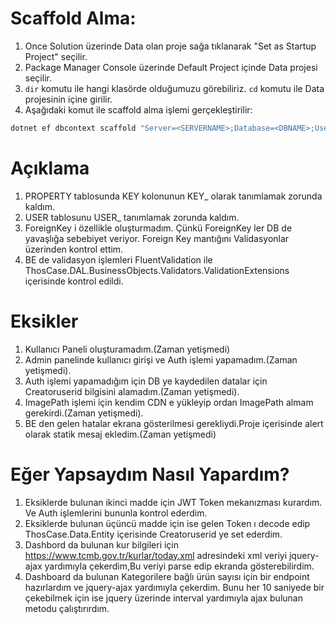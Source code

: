 # Scaffold Alma:

1. Once Solution üzerinde Data olan proje sağa tıklanarak "Set as Startup Project" seçilir.
2. Package Manager Console üzerinde Default Project içinde Data projesi seçilir.
3. `dir` komutu ile hangi klasörde olduğumuzu görebiliriz. `cd` komutu ile Data projesinin içine girilir.
4. Aşağıdaki komut ile scaffold alma işlemi gerçekleştirilir:

```bash
dotnet ef dbcontext scaffold "Server=<SERVERNAME>;Database=<DBNAME>;User Id=<USERID>;Password=<PASSWORD>;MultipleActiveResultSets=False;Encrypt=False;TrustServerCertificate=False;Connection Timeout=30;" Microsoft.EntityFrameworkCore.SqlServer -o Models/Context --context "Context" --project ThosCase.Data.csproj
```

# Açıklama

1. PROPERTY tablosunda KEY kolonunun KEY_ olarak tanımlamak zorunda kaldım.
2. USER tablosunu USER_ tanımlamak zorunda kaldım.
3. ForeignKey i özellikle oluşturmadım. Çünkü ForeignKey ler DB de yavaşlığa sebebiyet veriyor. Foreign Key mantığını Validasyonlar üzerinden kontrol ettim.
4. BE de validasyon işlemleri FluentValidation ile ThosCase.DAL.BusinessObjects.Validators.ValidationExtensions içerisinde kontrol edildi.

# Eksikler

1. Kullanıcı Paneli oluşturamadım.(Zaman yetişmedi)
2. Admin panelinde kullanıcı girişi ve Auth işlemi yapamadım.(Zaman yetişmedi).
3. Auth işlemi yapamadığım için DB ye kaydedilen datalar için Creatoruserid bilgisini alamadım.(Zaman yetişmedi).
4. ImagePath işlemi için kendim CDN e yükleyip ordan ImagePath almam gerekirdi.(Zaman yetişmedi).
5. BE den gelen hatalar ekrana gösterilmesi gerekliydi.Proje içerisinde alert olarak statik mesaj ekledim.(Zaman yetişmedi)

# Eğer Yapsaydım Nasıl Yapardım?

1. Eksiklerde bulunan ikinci madde için JWT Token mekanızması kurardım. Ve Auth işlemlerini bununla kontrol ederdim.
2. Eksiklerde bulunan üçüncü madde için ise gelen Token ı decode edip ThosCase.Data.Entity içerisinde Creatoruserid ye set ederdim.
3. Dashbord da bulunan kur bilgileri için https://www.tcmb.gov.tr/kurlar/today.xml adresindeki xml veriyi jquery-ajax yardımıyla çekerdim,Bu veriyi parse edip ekranda gösterebilirdim.
4. Dashboard da bulunan Kategorilere bağlı ürün sayısı için bir endpoint hazırlardım ve jquery-ajax yardımıyla çekerdim. Bunu her 10 saniyede bir çekebilmek için ise jquery üzerinde interval yardımıyla ajax bulunan metodu çalıştırırdım.